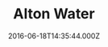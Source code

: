---
date: 2016-06-18T14:35:44.000Z
title: Alton Water
latitude: 51.97557214278231
longitude: 1.1387785280682
url: http://www.anglianwater.co.uk/altonwater
category: checkin
---
